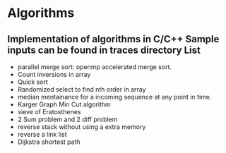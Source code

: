 Algorithms
==========
Implementation of algorithms in C/C++
Sample inputs can be found in traces directory
List
-----
* parallel merge sort: openmp accelerated merge sort.
* Count inversions in array
* Quick sort
* Randomized select to find nth order in array
* median mentainance for a incoming sequence at any point in time.
* Karger Graph Min Cut algorithm
* sieve of Eratosthenes
* 2 Sum problem and 2 diff problem
* reverse stack without using a extra memory
* reverse a link list
* Dijkstra shortest path

